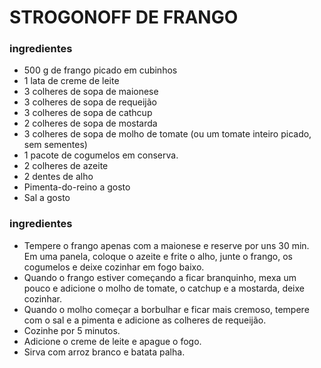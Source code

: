 # STROGONOFF DE FRANGO 
### ingredientes

 - 500 g de frango picado em cubinhos
 - 1 lata de creme de leite
 - 3 colheres de sopa de maionese
 - 3 colheres de sopa de requeijão
 - 3 colheres de sopa de cathcup
 - 2 colheres de sopa de mostarda
 - 3 colheres de sopa de molho de tomate (ou um tomate inteiro picado, sem sementes)
 - 1 pacote de cogumelos em conserva.
 - 2 colheres de azeite
 - 2 dentes de alho
 - Pimenta-do-reino a gosto
 - Sal a gosto

### ingredientes

 - Tempere o frango apenas com a maionese e reserve por uns 30 min.
Em uma panela, coloque o azeite e frite o alho, junte o frango, os cogumelos e deixe cozinhar em fogo baixo.
 - Quando o frango estiver começando a ficar branquinho, mexa um pouco e adicione o molho de tomate, o catchup e a mostarda, deixe cozinhar.
 - Quando o molho começar a borbulhar e ficar mais cremoso, tempere com o sal e a pimenta e adicione as colheres de requeijão.
 - Cozinhe por 5 minutos.
 - Adicione o creme de leite e apague o fogo.
 - Sirva com arroz branco e batata palha.
